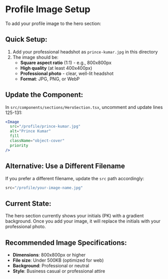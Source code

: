 # Profile Image Setup

To add your profile image to the hero section:

## Quick Setup:
1. Add your professional headshot as `prince-kumar.jpg` in this directory
2. The image should be:
   - **Square aspect ratio** (1:1) - e.g., 800x800px
   - **High quality** (at least 400x400px)
   - **Professional photo** - clear, well-lit headshot
   - **Format**: JPG, PNG, or WebP

## Update the Component:
In `src/components/sections/HeroSection.tsx`, uncomment and update lines 125-131:

```jsx
<Image
  src="/profile/prince-kumar.jpg"
  alt="Prince Kumar"
  fill
  className="object-cover"
  priority
/>
```

## Alternative: Use a Different Filename
If you prefer a different filename, update the `src` path accordingly:
```jsx
src="/profile/your-image-name.jpg"
```

## Current State:
The hero section currently shows your initials (PK) with a gradient background. Once you add your image, it will replace the initials with your professional photo.

## Recommended Image Specifications:
- **Dimensions**: 800x800px or higher
- **File size**: Under 500KB (optimized for web)
- **Background**: Professional or neutral
- **Style**: Business casual or professional attire